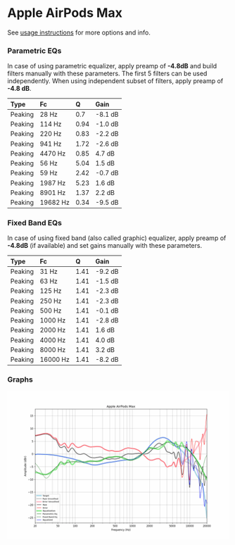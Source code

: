 # Apple AirPods Max
See [usage instructions](https://github.com/jaakkopasanen/AutoEq#usage) for more options and info.

### Parametric EQs
In case of using parametric equalizer, apply preamp of **-4.8dB** and build filters manually
with these parameters. The first 5 filters can be used independently.
When using independent subset of filters, apply preamp of **-4.8 dB**.

| Type    | Fc       |    Q | Gain    |
|:--------|:---------|:-----|:--------|
| Peaking | 28 Hz    | 0.7  | -8.1 dB |
| Peaking | 114 Hz   | 0.94 | -1.0 dB |
| Peaking | 220 Hz   | 0.83 | -2.2 dB |
| Peaking | 941 Hz   | 1.72 | -2.6 dB |
| Peaking | 4470 Hz  | 0.85 | 4.7 dB  |
| Peaking | 56 Hz    | 5.04 | 1.5 dB  |
| Peaking | 59 Hz    | 2.42 | -0.7 dB |
| Peaking | 1987 Hz  | 5.23 | 1.6 dB  |
| Peaking | 8901 Hz  | 1.37 | 2.2 dB  |
| Peaking | 19682 Hz | 0.34 | -9.5 dB |

### Fixed Band EQs
In case of using fixed band (also called graphic) equalizer, apply preamp of **-4.8dB**
(if available) and set gains manually with these parameters.

| Type    | Fc       |    Q | Gain    |
|:--------|:---------|:-----|:--------|
| Peaking | 31 Hz    | 1.41 | -9.2 dB |
| Peaking | 63 Hz    | 1.41 | -1.5 dB |
| Peaking | 125 Hz   | 1.41 | -2.3 dB |
| Peaking | 250 Hz   | 1.41 | -2.3 dB |
| Peaking | 500 Hz   | 1.41 | -0.1 dB |
| Peaking | 1000 Hz  | 1.41 | -2.8 dB |
| Peaking | 2000 Hz  | 1.41 | 1.6 dB  |
| Peaking | 4000 Hz  | 1.41 | 4.0 dB  |
| Peaking | 8000 Hz  | 1.41 | 3.2 dB  |
| Peaking | 16000 Hz | 1.41 | -8.2 dB |

### Graphs
![](./Apple%20AirPods%20Max.png)